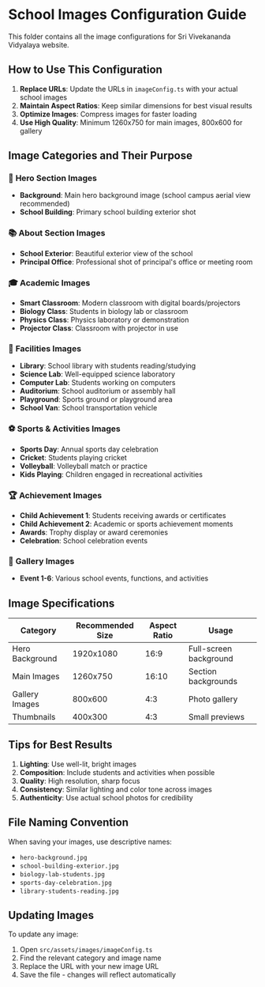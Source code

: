 # School Images Configuration Guide

This folder contains all the image configurations for Sri Vivekananda Vidyalaya website.

## How to Use This Configuration

1. **Replace URLs**: Update the URLs in `imageConfig.ts` with your actual school images
2. **Maintain Aspect Ratios**: Keep similar dimensions for best visual results
3. **Optimize Images**: Compress images for faster loading
4. **Use High Quality**: Minimum 1260x750 for main images, 800x600 for gallery

## Image Categories and Their Purpose

### 🏫 **Hero Section Images**
- **Background**: Main hero background image (school campus aerial view recommended)
- **School Building**: Primary school building exterior shot

### 📚 **About Section Images**
- **School Exterior**: Beautiful exterior view of the school
- **Principal Office**: Professional shot of principal's office or meeting room

### 🎓 **Academic Images**
- **Smart Classroom**: Modern classroom with digital boards/projectors
- **Biology Class**: Students in biology lab or classroom
- **Physics Class**: Physics laboratory or demonstration
- **Projector Class**: Classroom with projector in use

### 🏢 **Facilities Images**
- **Library**: School library with students reading/studying
- **Science Lab**: Well-equipped science laboratory
- **Computer Lab**: Students working on computers
- **Auditorium**: School auditorium or assembly hall
- **Playground**: Sports ground or playground area
- **School Van**: School transportation vehicle

### ⚽ **Sports & Activities Images**
- **Sports Day**: Annual sports day celebration
- **Cricket**: Students playing cricket
- **Volleyball**: Volleyball match or practice
- **Kids Playing**: Children engaged in recreational activities

### 🏆 **Achievement Images**
- **Child Achievement 1**: Students receiving awards or certificates
- **Child Achievement 2**: Academic or sports achievement moments
- **Awards**: Trophy display or award ceremonies
- **Celebration**: School celebration events

### 📸 **Gallery Images**
- **Event 1-6**: Various school events, functions, and activities

## Image Specifications

| Category | Recommended Size | Aspect Ratio | Usage |
|----------|------------------|--------------|-------|
| Hero Background | 1920x1080 | 16:9 | Full-screen background |
| Main Images | 1260x750 | 16:10 | Section backgrounds |
| Gallery Images | 800x600 | 4:3 | Photo gallery |
| Thumbnails | 400x300 | 4:3 | Small previews |

## Tips for Best Results

1. **Lighting**: Use well-lit, bright images
2. **Composition**: Include students and activities when possible
3. **Quality**: High resolution, sharp focus
4. **Consistency**: Similar lighting and color tone across images
5. **Authenticity**: Use actual school photos for credibility

## File Naming Convention

When saving your images, use descriptive names:
- `hero-background.jpg`
- `school-building-exterior.jpg`
- `biology-lab-students.jpg`
- `sports-day-celebration.jpg`
- `library-students-reading.jpg`

## Updating Images

To update any image:
1. Open `src/assets/images/imageConfig.ts`
2. Find the relevant category and image name
3. Replace the URL with your new image URL
4. Save the file - changes will reflect automatically